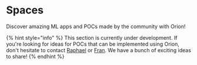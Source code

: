 # Spaces

Discover amazing ML apps and POCs made by the community with Orion!

{% hint style="info" %}
This section is currently under development. If you're looking for ideas for POCs that can be implemented using Orion, don't hesitate to contact [Raphael](https://twitter.com/raphael\_dkhn) or [Fran](https://twitter.com/franalgaba\_). We have a bunch of exciting ideas to share!
{% endhint %}
